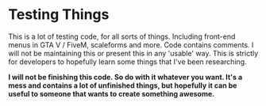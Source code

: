 # Testing Things

This is a lot of testing code, for all sorts of things. Including front-end menus in GTA V / FiveM, scaleforms and more.
Code contains comments. I will not be maintaining this or present this in any 'usable' way. This is strictly for developers to hopefully learn some things that I've been researching.


**I will not be finishing this code. So do with it whatever you want. It's a mess and contains a lot of unfinished things, but hopefully it can be useful to someone that wants to create something awesome.**

